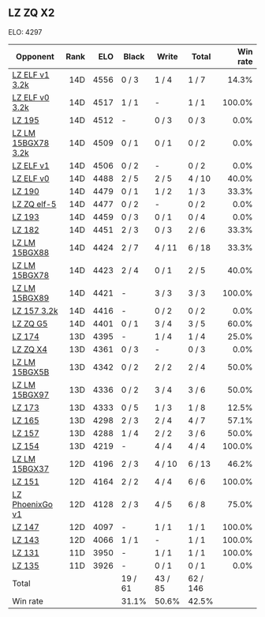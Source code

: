 ## LZ ZQ X2 ##

ELO: 4297

Opponent | Rank | ELO | Black | Write | Total | Win rate
---------|-----:|----:|-------|-------|-------|-------:
[LZ ELF v1 3.2k](LZ%20ELF%20v1%203.2k.md) | 14D | 4556 | 0 / 3 | 1 / 4 | 1 / 7 | 14.3%
[LZ ELF v0 3.2k](LZ%20ELF%20v0%203.2k.md) | 14D | 4517 | 1 / 1 | - | 1 / 1 | 100.0%
[LZ 195](LZ%20195.md) | 14D | 4512 | - | 0 / 3 | 0 / 3 | 0.0%
[LZ LM 15BGX78 3.2k](LZ%20LM%2015BGX78%203.2k.md) | 14D | 4509 | 0 / 1 | 0 / 1 | 0 / 2 | 0.0%
[LZ ELF v1](LZ%20ELF%20v1.md) | 14D | 4506 | 0 / 2 | - | 0 / 2 | 0.0%
[LZ ELF v0](LZ%20ELF%20v0.md) | 14D | 4488 | 2 / 5 | 2 / 5 | 4 / 10 | 40.0%
[LZ 190](LZ%20190.md) | 14D | 4479 | 0 / 1 | 1 / 2 | 1 / 3 | 33.3%
[LZ ZQ elf-5](LZ%20ZQ%20elf-5.md) | 14D | 4477 | 0 / 2 | - | 0 / 2 | 0.0%
[LZ 193](LZ%20193.md) | 14D | 4459 | 0 / 3 | 0 / 1 | 0 / 4 | 0.0%
[LZ 182](LZ%20182.md) | 14D | 4451 | 2 / 3 | 0 / 3 | 2 / 6 | 33.3%
[LZ LM 15BGX88](LZ%20LM%2015BGX88.md) | 14D | 4424 | 2 / 7 | 4 / 11 | 6 / 18 | 33.3%
[LZ LM 15BGX78](LZ%20LM%2015BGX78.md) | 14D | 4423 | 2 / 4 | 0 / 1 | 2 / 5 | 40.0%
[LZ LM 15BGX89](LZ%20LM%2015BGX89.md) | 14D | 4421 | - | 3 / 3 | 3 / 3 | 100.0%
[LZ 157 3.2k](LZ%20157%203.2k.md) | 14D | 4416 | - | 0 / 2 | 0 / 2 | 0.0%
[LZ ZQ G5](LZ%20ZQ%20G5.md) | 14D | 4401 | 0 / 1 | 3 / 4 | 3 / 5 | 60.0%
[LZ 174](LZ%20174.md) | 13D | 4395 | - | 1 / 4 | 1 / 4 | 25.0%
[LZ ZQ X4](LZ%20ZQ%20X4.md) | 13D | 4361 | 0 / 3 | - | 0 / 3 | 0.0%
[LZ LM 15BGX5B](LZ%20LM%2015BGX5B.md) | 13D | 4342 | 0 / 2 | 2 / 2 | 2 / 4 | 50.0%
[LZ LM 15BGX97](LZ%20LM%2015BGX97.md) | 13D | 4336 | 0 / 2 | 3 / 4 | 3 / 6 | 50.0%
[LZ 173](LZ%20173.md) | 13D | 4333 | 0 / 5 | 1 / 3 | 1 / 8 | 12.5%
[LZ 165](LZ%20165.md) | 13D | 4298 | 2 / 3 | 2 / 4 | 4 / 7 | 57.1%
[LZ 157](LZ%20157.md) | 13D | 4288 | 1 / 4 | 2 / 2 | 3 / 6 | 50.0%
[LZ 154](LZ%20154.md) | 13D | 4219 | - | 4 / 4 | 4 / 4 | 100.0%
[LZ LM 15BGX37](LZ%20LM%2015BGX37.md) | 12D | 4196 | 2 / 3 | 4 / 10 | 6 / 13 | 46.2%
[LZ 151](LZ%20151.md) | 12D | 4164 | 2 / 2 | 4 / 4 | 6 / 6 | 100.0%
[LZ PhoenixGo v1](LZ%20PhoenixGo%20v1.md) | 12D | 4128 | 2 / 3 | 4 / 5 | 6 / 8 | 75.0%
[LZ 147](LZ%20147.md) | 12D | 4097 | - | 1 / 1 | 1 / 1 | 100.0%
[LZ 143](LZ%20143.md) | 12D | 4066 | 1 / 1 | - | 1 / 1 | 100.0%
[LZ 131](LZ%20131.md) | 11D | 3950 | - | 1 / 1 | 1 / 1 | 100.0%
[LZ 135](LZ%20135.md) | 11D | 3926 | - | 0 / 1 | 0 / 1 | 0.0%
Total | | | 19 / 61 | 43 / 85 | 62 / 146 | 
Win rate| | | 31.1% | 50.6% | 42.5% | 
